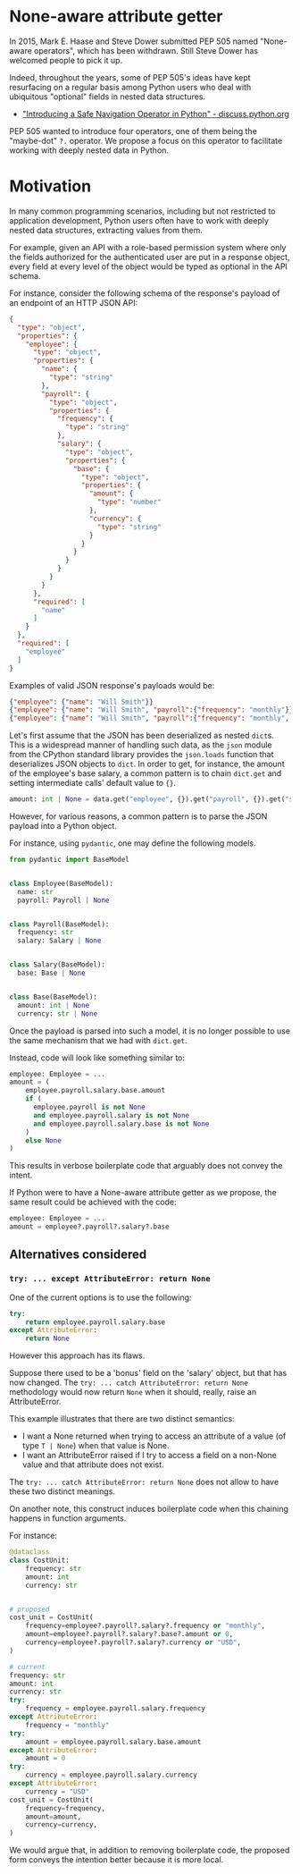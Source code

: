 # None-aware attribute getter

In 2015, Mark E. Haase and Steve Dower submitted PEP 505 named "None-aware operators", which has been withdrawn. Still Steve Dower has welcomed people to pick it up.

Indeed, throughout the years, some of PEP 505's ideas have kept resurfacing on a regular basis among Python users who deal with ubiquitous "optional" fields in nested data structures.

- ["Introducing a Safe Navigation Operator in Python" - discuss.python.org](https://discuss.python.org/t/introducing-a-safe-navigation-operator-in-python/35480/)
<!-- TODO: there are more of these discussions, link them -->

PEP 505 wanted to introduce four operators, one of them being the "maybe-dot" `?.` operator.
We propose a focus on this operator to facilitate working with deeply nested data in Python.

<!--
Why "None-aware attribute getter"?
- "None-aware" is a correct and descriptive term that directly references None as a special value, unlike "optional", "maybe" or "safe"; also it directly ties it to PEP 505 and the history of these ideas.
- "attribute getter" helps focus on the problem: getting attributes of an object (I'm not sold on this one)
-->

# Motivation

In many common programming scenarios, including but not restricted to application development, Python users often have to work with deeply nested data structures, extracting values from them.

<!-- FIXME: find a simpler, better example -->
For example, given an API with a role-based permission system where only the fields authorized for the authenticated user are put in a response object, every field at every level of the object would be typed as optional in the API schema.

For instance, consider the following schema of the response's payload of an endpoint of an HTTP JSON API:

```json
{
  "type": "object",
  "properties": {
    "employee": {
      "type": "object",
      "properties": {
        "name": {
          "type": "string"
        },
        "payroll": {
          "type": "object",
          "properties": {
            "frequency": {
              "type": "string"
            },
            "salary": {
              "type": "object",
              "properties": {
                "base": {
                  "type": "object",
                  "properties": {
                    "amount": {
                      "type": "number"
                    },
                    "currency": {
                      "type": "string"
                    }
                  }
                }
              }
            }
          }
        }
      },
      "required": [
        "name"
      ]
    }
  },
  "required": [
    "employee"
  ]
}
```

Examples of valid JSON response's payloads would be:

```json
{"employee": {"name": "Will Smith"}}
{"employee": {"name": "Will Smith", "payroll":{"frequency": "monthly"}}}
{"employee": {"name": "Will Smith", "payroll":{"frequency": "monthly", "salary": {"base": {"amount": 100000, "currency": "USD"}}}}}
```

Let's first assume that the JSON has been deserialized as nested `dict`s.
This is a widespread manner of handling such data, as the `json` module from the CPython standard library provides the `json.loads` function that deserializes JSON objects to `dict`.
In order to get, for instance, the amount of the employee's base salary, a common pattern is to chain `dict.get` and setting intermediate calls' default value to `{}`.

```python
amount: int | None = data.get("employee", {}).get("payroll", {}).get("salary", {}).get("base", {}).get("amount")
```

However, for various reasons, a common pattern is to parse the JSON payload into a Python object.

For instance, using `pydantic`, one may define the following models.

```python
from pydantic import BaseModel


class Employee(BaseModel):
  name: str
  payroll: Payroll | None


class Payroll(BaseModel):
  frequency: str
  salary: Salary | None


class Salary(BaseModel):
  base: Base | None


class Base(BaseModel):
  amount: int | None
  currency: str | None
```

Once the payload is parsed into such a model, it is no longer possible to use the same mechanism that we had with `dict.get`.

Instead, code will look like something similar to:

```python
employee: Employee = ...
amount = (
    employee.payroll.salary.base.amount
    if (
      employee.payroll is not None
      and employee.payroll.salary is not None
      and employee.payroll.salary.base is not None
    )
    else None
)
```

This results in verbose boilerplate code that arguably does not convey the intent.

If Python were to have a None-aware attribute getter as we propose, the same result could be achieved with the code:

```python
employee: Employee = ...
amount = employee?.payroll?.salary?.base
```
## Alternatives considered

### `try: ... except AttributeError: return None`

One of the current options is to use the following:

```python
try:
    return employee.payroll.salary.base
except AttributeError:
    return None
```

However this approach has its flaws.

Suppose there used to be a 'bonus' field on the 'salary' object, but that has now changed. The `try: ... catch AttributeError: return None` methodology would now return `None` when it should, really, raise an AttributeError.

This example illustrates that there are two distinct semantics:
- I want a None returned when trying to access an attribute of a value (of type `T | None`) when that value is None.
- I want an AttributeError raised if I try to access a field on a non-None value and that attribute does not exist.

The `try: ... catch AttributeError: return None` does not allow to have these two distinct meanings.

On another note, this construct induces boilerplate code when this chaining happens in function arguments.

For instance:

```python
@dataclass
class CostUnit:
    frequency: str
    amount: int
    currency: str


# proposed
cost_unit = CostUnit(
    frequency=employee?.payroll?.salary?.frequency or "monthly",
    amount=employee?.payroll?.salary?.base?.amount or 0,
    currency=employee?.payroll?.salary?.currency or "USD",
)

# current
frequency: str
amount: int
currency: str
try:
    frequency = employee.payroll.salary.frequency
except AttributeError:
    frequency = "monthly"
try:
    amount = employee.payroll.salary.base.amount
except AttributeError:
    amount = 0
try:
    currency = employee.payroll.salary.currency
except AttributeError:
    currency = "USD"
cost_unit = CostUnit(
    frequency=frequency,
    amount=amount,
    currency=currency,
)
```

We would argue that, in addition to removing boilerplate code, the proposed form conveys the intention better because it is more local.

